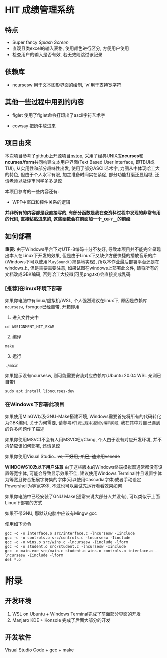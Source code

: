 # HIT 成绩管理系统

## 特点

- Super fancy *Splash Screen*
- 直观且类excel的输入表格, 使用颜色进行区分, 方便用户使用
- 检查用户的输入是否有效, 若无效则跳过该记录

## 依赖库

- ncursesw 用于文本图形界面的绘制, 'w'用于支持宽字符

## 其他一些过程中用到的内容

- figlet 使用了figlet命令打印出了ascii字符艺术字

- cowsay 把奶牛放进来

## 项目由来

本次项目参考了github上开源项目[nvtop](https://github.com/Syllo/nvtop/), 采用了经典UNIX库**ncurses**和**ncurses/form**共同构建文本用户界面(Text Based User Interface, 即TBUI或TUI), 从实用性和部分趣味性出发, 使用了部分ASCII艺术字, 力图从中体现哈工大的特色, 但由于个人水平有限, 加之准备时间实在紧促, 部分功能打磨还显粗糙, 还请老师以及评审同学多多见谅

本项目参考的一些内容还有:

- WPF中窗口和控件关系的逻辑

**并非所有的内容都是我直接写的, 有部分函数是我在查资料过程中发现的非常有用的代码, 直接粘贴进来的, 这些函数会在前面加一个`_COPY__`的前缀**

## 如何部署

**重要:** 由于Windows平台下对UTF-8编码十分不友好, 导致本项目并不能完全呈现出本人在Linux下开发的效果, 但是由于Linux下又缺少方便快捷的播放音乐的库(Windows下可以使用`PlaySound()`简易地实现), 所以本作业最后部署平台还是在windows上, 但是需要需要注意, 如果试图在windows上部署此文件, 请将所有的文档改成GBK编码, 否则哈工大校徽(可见png.txt)会直接变成乱码



### [推荐]在linux环境下部署

如果你电脑中有linux/虚拟机/WSL, 个人强烈建议在linux下, 原因是依赖库`ncursesw`, `form`gcc已经自带, 开箱即用

1. 进入文件夹中

```
cd ASSIGNMENT_HIT_EXAM
```

2. 编译

```
make
```

3. 运行

```
./main
```

如果提示没有ncursesw, 则可能需要安装对应依赖库(Ubuntu 20.04 WSL 亲测已自带)

```
sudo apt install libncurses-dev
```

### 在Windows下部署此项目

如果使用MinGW以及GNU-Make搭建环境, Windows需要首先将所有的代码转化为GBK编码, 关于为何需要, 请参考`#开发过程中遇到的编码问题`, 我在其中对自己遇到的许多问题作了描述

如果你使用MSVC(不会有人用MSVC吧)/Clang, 个人由于没有对应开发环境, 并不清楚应该如何部署, 还请见谅

如果你使用Visual Studio...~~vs, 不好用, 爪巴, 速来用vscode~~

**WINDOWS10及以下用户注意** 由于这些版本的Windows终端模拟器通常都没有设置等宽字体, 可能会导致显示效果不佳, 建议使用Windows Terminal并且设置字体为等宽且符合拓展字符集的字体(可以使用Cascadia字体)或者手动设定Powershell为等宽字体, 不过也可以尝试先运行看看效果如何

如果你电脑中已经安装了GNU Make(通常来说大部分人并没有), 可以类似于上面Linux下部署的方式

如果不带GNU, 那默认电脑中应该有Mingw gcc

使用如下命令

```
gcc -c -o interface.o src/interface.c -lncursesw -Iinclude
gcc -c -o controls.o src/controls.c -lncursesw -Iinclude
gcc -c -o wins.o src/wins.c -lncursesw -Iinclude -lform
gcc -c -o student.o src/student.c -lncursesw -Iinclude
gcc -o main.exe src/main.c student.o wins.o controls.o interface.o -lncursesw -Iinclude -lform
del *.o
```


# 附录

## 开发环境

1. WSL on Ubuntu + Windows Terminal完成了前面部分界面的开发
2. Manjaro KDE + Konsole 完成了后面大部分的开发

## 开发软件

Visual Studio Code + gcc + make

